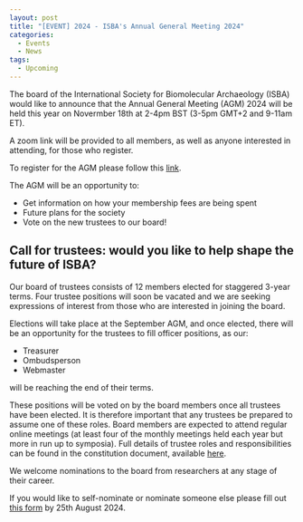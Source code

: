 ```yaml
---
layout: post
title: "[EVENT] 2024 - ISBA's Annual General Meeting 2024"
categories:
  - Events
  - News
tags:
  - Upcoming
---
```


The board of the International Society for Biomolecular Archaeology (ISBA) would like to announce that the Annual General Meeting (AGM) 2024 will be held this year on Novermber 18th at 2-4pm BST (3-5pm GMT+2 and 9-11am ET).

A zoom link will be provided to all members, as well as anyone interested in attending, for those who register.

To register for the AGM please follow this [link](https://www.google.com/url?q=https://docs.google.com/forms/d/1r9KlavQBbf41LFpi2GMN2_7YCXg34oVUxcoviIDPuro/edit&sa=D&source=docs&ust=1721114100657921&usg=AOvVaw1Yqhf1CrXt6y1MkfdIT_5H).

The AGM will be an opportunity to:

- Get information on how your membership fees are being spent
- Future plans for the society
- Vote on the new trustees to our board!

## Call for trustees: would you like to help shape the future of ISBA?

Our board of trustees consists of 12 members elected for staggered 3-year terms. Four trustee positions will soon be vacated and we are seeking expressions of interest from those who are interested in joining the board.

Elections will take place at the September AGM, and once elected, there will be an opportunity for the trustees to fill officer positions, as our:

- Treasurer
- Ombudsperson
- Webmaster

will be reaching the end of their terms.

These positions will be voted on by the board members once all trustees have been elected.
It is therefore important that any trustees be prepared to assume one of these roles.
Board members are expected to attend regular online meetings (at least four of the monthly meetings held each year but more in run up to symposia).
Full details of trustee roles and responsibilities can be found in the constitution document, available [here](https://www.isbarch.org/assets/documents/society/ISBA_CIO_Founding_Constitution.pdf).

We welcome nominations to the board from researchers at any stage of their career.

If you would like to self-nominate or nominate someone else please fill out [this form](https://www.google.com/url?q=https://docs.google.com/forms/d/1sqTTXRcnxxT_zS49xA118R1EINqEKvkRoDR2BW9cVgw/edit&sa=D&source=docs&ust=1721114100657521&usg=AOvVaw1Go_sY57uuEjaUDvqTmgJ6) by 25th August 2024.
